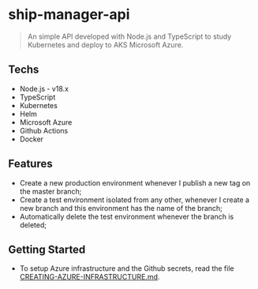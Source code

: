 # ship-manager-api

> An simple API developed with Node.js and TypeScript to study Kubernetes and deploy to AKS Microsoft Azure.

## Techs

- Node.js - v18.x
- TypeScript
- Kubernetes
- Helm
- Microsoft Azure
- Github Actions
- Docker

## Features

- Create a new production environment whenever I publish a new tag on the master branch;
- Create a test environment isolated from any other, whenever I create a new branch and this environment has the name of the branch;
- Automatically delete the test environment whenever the branch is deleted;

## Getting Started

- To setup Azure infrastructure and the Github secrets, read the file [CREATING-AZURE-INFRASTRUCTURE.md](./docs/CREATING-AZURE-INFRASTRUCTURE.md).
